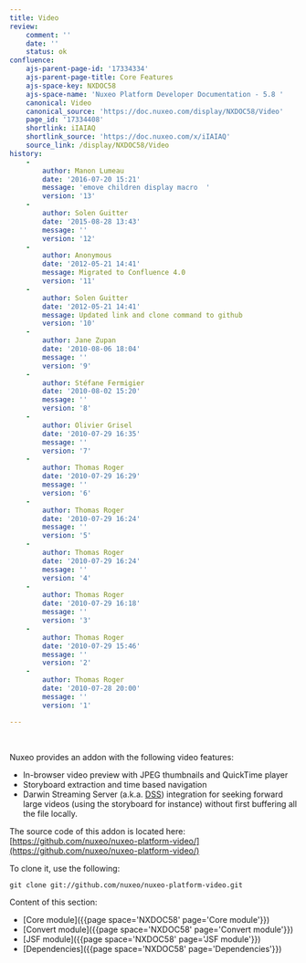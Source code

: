 ```yaml
---
title: Video
review:
    comment: ''
    date: ''
    status: ok
confluence:
    ajs-parent-page-id: '17334334'
    ajs-parent-page-title: Core Features
    ajs-space-key: NXDOC58
    ajs-space-name: 'Nuxeo Platform Developer Documentation - 5.8 '
    canonical: Video
    canonical_source: 'https://doc.nuxeo.com/display/NXDOC58/Video'
    page_id: '17334408'
    shortlink: iIAIAQ
    shortlink_source: 'https://doc.nuxeo.com/x/iIAIAQ'
    source_link: /display/NXDOC58/Video
history:
    - 
        author: Manon Lumeau
        date: '2016-07-20 15:21'
        message: 'emove children display macro  '
        version: '13'
    - 
        author: Solen Guitter
        date: '2015-08-28 13:43'
        message: ''
        version: '12'
    - 
        author: Anonymous
        date: '2012-05-21 14:41'
        message: Migrated to Confluence 4.0
        version: '11'
    - 
        author: Solen Guitter
        date: '2012-05-21 14:41'
        message: Updated link and clone command to github
        version: '10'
    - 
        author: Jane Zupan
        date: '2010-08-06 18:04'
        message: ''
        version: '9'
    - 
        author: Stéfane Fermigier
        date: '2010-08-02 15:20'
        message: ''
        version: '8'
    - 
        author: Olivier Grisel
        date: '2010-07-29 16:35'
        message: ''
        version: '7'
    - 
        author: Thomas Roger
        date: '2010-07-29 16:29'
        message: ''
        version: '6'
    - 
        author: Thomas Roger
        date: '2010-07-29 16:24'
        message: ''
        version: '5'
    - 
        author: Thomas Roger
        date: '2010-07-29 16:24'
        message: ''
        version: '4'
    - 
        author: Thomas Roger
        date: '2010-07-29 16:18'
        message: ''
        version: '3'
    - 
        author: Thomas Roger
        date: '2010-07-29 15:46'
        message: ''
        version: '2'
    - 
        author: Thomas Roger
        date: '2010-07-28 20:00'
        message: ''
        version: '1'

---
```

&nbsp;

Nuxeo provides an addon with the following video features:

*   In-browser video preview with JPEG thumbnails and QuickTime player
*   Storyboard extraction and time based navigation
*   Darwin Streaming Server (a.k.a. [DSS](http://dss.macosforge.org)) integration for seeking forward large&nbsp;videos (using the storyboard for instance) without first buffering all the file locally.

The source code of this addon is located here: [https://github.com/nuxeo/nuxeo-platform-video/](https://github.com/nuxeo/nuxeo-platform-video/)

To clone it, use the following:

```
git clone git://github.com/nuxeo/nuxeo-platform-video.git

```

Content of this section:

<div class="wiki-content">

*   [Core module]({{page space='NXDOC58' page='Core module'}})
*   [Convert module]({{page space='NXDOC58' page='Convert module'}})
*   [JSF module]({{page space='NXDOC58' page='JSF module'}})
*   [Dependencies]({{page space='NXDOC58' page='Dependencies'}})

&nbsp;

</div>